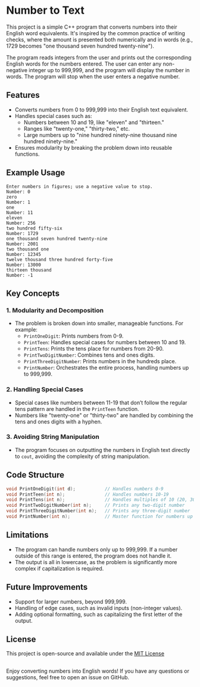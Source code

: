 # Number to Text

This project is a simple C++ program that converts numbers into their English word equivalents. It's inspired by the common practice of writing checks, where the amount is presented both numerically and in words (e.g., 1729 becomes "one thousand seven hundred twenty-nine").

The program reads integers from the user and prints out the corresponding English words for the numbers entered. The user can enter any non-negative integer up to 999,999, and the program will display the number in words. The program will stop when the user enters a negative number.

## Features
- Converts numbers from 0 to 999,999 into their English text equivalent.
- Handles special cases such as:
    - Numbers between 10 and 19, like "eleven" and "thirteen."
    - Ranges like "twenty-one," "thirty-two," etc.
    - Large numbers up to "nine hundred ninety-nine thousand nine hundred ninety-nine."
- Ensures modularity by breaking the problem down into reusable functions.

## Example Usage
```text
Enter numbers in figures; use a negative value to stop.
Number: 0
zero
Number: 1
one
Number: 11
eleven
Number: 256
two hundred fifty-six
Number: 1729
one thousand seven hundred twenty-nine
Number: 2001
two thousand one
Number: 12345
twelve thousand three hundred forty-five
Number: 13000
thirteen thousand
Number: -1
```

## Key Concepts

### 1. Modularity and Decomposition
- The problem is broken down into smaller, manageable functions. For example:
    - `PrintOneDigit`: Prints numbers from 0-9.
    - `PrintTeen`: Handles special cases for numbers between 10 and 19.
    - `PrintTens`: Prints the tens place for numbers from 20-90.
    - `PrintTwoDigitNumber`: Combines tens and ones digits.
    - `PrintThreeDigitNumber`: Prints numbers in the hundreds place.
    - `PrintNumber`: Orchestrates the entire process, handling numbers up to 999,999.

### 2. Handling Special Cases
- Special cases like numbers between 11-19 that don’t follow the regular tens pattern are handled in the `PrintTeen` function.
- Numbers like "twenty-one" or "thirty-two" are handled by combining the tens and ones digits with a hyphen.

### 3. Avoiding String Manipulation
- The program focuses on outputting the numbers in English text directly to `cout`, avoiding the complexity of   string manipulation.

## Code Structure
```cpp
void PrintOneDigit(int d);           // Handles numbers 0-9
void PrintTeen(int n);               // Handles numbers 10-19
void PrintTens(int n);               // Handles multiples of 10 (20, 30, 40, ...)
void PrintTwoDigitNumber(int n);     // Prints any two-digit number
void PrintThreeDigitNumber(int n);   // Prints any three-digit number
void PrintNumber(int n);             // Master function for numbers up to 999,999
```

## Limitations
- The program can handle numbers only up to 999,999. If a number outside of this range is entered, the program does not handle it.
- The output is all in lowercase, as the problem is significantly more complex if capitalization is required.

## Future Improvements
- Support for larger numbers, beyond 999,999.
- Handling of edge cases, such as invalid inputs (non-integer values).
- Adding optional formatting, such as capitalizing the first letter of the output.

## License
This project is open-source and available under the [MIT License](LICENSE)

##
Enjoy converting numbers into English words! If you have any questions or suggestions, feel free to open an issue on GitHub.